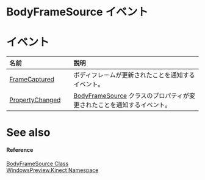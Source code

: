 BodyFrameSource イベント  
======================  

<span id="publiceventsSection"></span>

イベント
======  

<table>
<colgroup>
<col width="30%" />
<col width="60%" />
</colgroup>
<thead>
<tr class="header">
<th align="left">名前</th>
<th align="left">説明</th>
</tr>
</thead>
<tbody>
<tr class="odd">
<td align="left"><a href="BodyFrameSource_Class/Events/FrameCaptured_Event.md">FrameCaptured</a></td>
<td align="left">ボディフレームが更新されたことを通知するイベント。</td>
</tr>
<tr class="even">
<td align="left"><a href="BodyFrameSource_Class/Events/PropertyChanged_Event.md">PropertyChanged</a></td>
<td align="left"><a href="">BodyFrameSource</a> クラスのプロパティが変更されたことを通知するイベント。</td>
</tr>
</tbody>
</table>
<span id="ID4EI"></span>

See also  
========  

<span id="ID4EK"></span>
#### Reference  

[BodyFrameSource Class](../BodyFrameSource_Class.md)  
 [WindowsPreview.Kinect Namespace](../../Kinect.md)  



<!--Please do not edit the data in the comment block below.-->
<!--
TOCTitle : BodyFrameSource Events
RLTitle : BodyFrameSource Events
KeywordK : BodyFrameSource class, events
KeywordA : Events.T:WindowsPreview.Kinect.BodyFrameSource
AssetID : Events.T:WindowsPreview.Kinect.BodyFrameSource
Locale : en-us
CommunityContent : 1
TargetOS : Windows
TopicType : kbSyntax
DocSet : K4Wv2
ProjType : K4Wv2Proj
Technology : Kinect for Windows
Product : Kinect for Windows SDK v2
productversion : 20
-->
